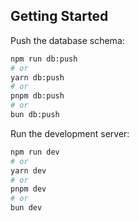 ## Getting Started

Push the database schema:

```bash
npm run db:push
# or
yarn db:push
# or
pnpm db:push
# or
bun db:push
```

Run the development server:

```bash
npm run dev
# or
yarn dev
# or
pnpm dev
# or
bun dev
```
